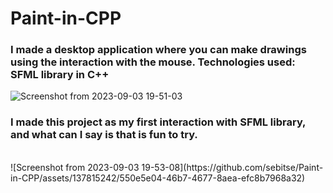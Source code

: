 # Paint-in-CPP
<h3>I made a desktop application where you can make drawings using the interaction with the mouse.
Technologies used: SFML library in C++</h3>


![Screenshot from 2023-09-03 19-51-03](https://github.com/sebitse/Paint-in-CPP/assets/137815242/23122b72-c01f-40b9-bc48-7be7ecad799e)

<h3>I made this project as my first interaction with SFML library, and what can I say is that is fun to try.</h3>
<br>
![Screenshot from 2023-09-03 19-53-08](https://github.com/sebitse/Paint-in-CPP/assets/137815242/550e5e04-46b7-4677-8aea-efc8b7968a32)


